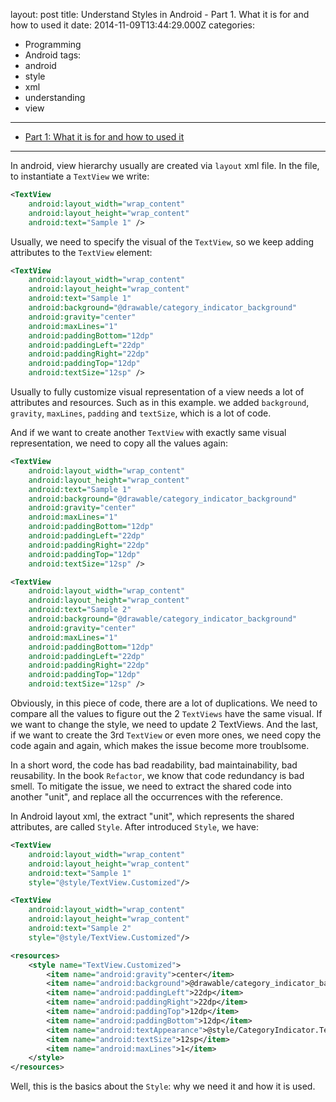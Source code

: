 layout: post
title: Understand Styles in Android - Part 1. What it is for and how to used it
date: 2014-11-09T13:44:29.000Z
categories:
  - Programming
  - Android
tags:
  - android
  - style
  - xml
  - understanding
  - view
---

* [Part 1: What it is for and how to used it]

- - - - - -

In android, view hierarchy usually are created via `layout` xml file. In the file, to instantiate a `TextView` we write:

```xml
<TextView
    android:layout_width="wrap_content"
    android:layout_height="wrap_content"
    android:text="Sample 1" />
```

Usually, we need to specify the visual of the `TextView`, so we keep adding attributes to the `TextView` element:

```xml
<TextView
    android:layout_width="wrap_content"
    android:layout_height="wrap_content"
    android:text="Sample 1"
    android:background="@drawable/category_indicator_background"
    android:gravity="center"
    android:maxLines="1"
    android:paddingBottom="12dp"
    android:paddingLeft="22dp"
    android:paddingRight="22dp"
    android:paddingTop="12dp"
    android:textSize="12sp" />
```
Usually to fully customize visual representation of a view needs a lot of attributes and resources. Such as in this example. we added `background`, `gravity`, `maxLines`, `padding` and `textSize`, which is a lot of code.

And if we want to create another `TextView` with exactly same visual representation, we need to copy all the values again:

```xml
<TextView
    android:layout_width="wrap_content"
    android:layout_height="wrap_content"
    android:text="Sample 1"
    android:background="@drawable/category_indicator_background"
    android:gravity="center"
    android:maxLines="1"
    android:paddingBottom="12dp"
    android:paddingLeft="22dp"
    android:paddingRight="22dp"
    android:paddingTop="12dp"
    android:textSize="12sp" />

<TextView
    android:layout_width="wrap_content"
    android:layout_height="wrap_content"
    android:text="Sample 2"
    android:background="@drawable/category_indicator_background"
    android:gravity="center"
    android:maxLines="1"
    android:paddingBottom="12dp"
    android:paddingLeft="22dp"
    android:paddingRight="22dp"
    android:paddingTop="12dp"
    android:textSize="12sp" />
```

Obviously, in this piece of code, there are a lot of duplications. We need to compare all the values to figure out the 2 `TextViews` have the same visual. If we want to change the style, we need to update 2 TextViews. And the last, if we want to create the 3rd `TextView` or even more ones, we need copy the code again and again, which makes the issue become more troublsome.

In a short word, the code has bad readability, bad maintainability, bad reusability. In the book `Refactor`, we know that code redundancy is bad smell. To mitigate the issue, we need to extract the shared code into another "unit", and replace all the occurrences with the reference.

In Android layout xml, the extract "unit", which represents the shared attributes, are called `Style`. After introduced `Style`, we have:

```xml
<TextView
    android:layout_width="wrap_content"
    android:layout_height="wrap_content"
    android:text="Sample 1"
    style="@style/TextView.Customized"/>

<TextView
    android:layout_width="wrap_content"
    android:layout_height="wrap_content"
    android:text="Sample 2"
    style="@style/TextView.Customized"/>
```
```xml
<resources>
    <style name="TextView.Customized">
        <item name="android:gravity">center</item>
        <item name="android:background">@drawable/category_indicator_background</item>
        <item name="android:paddingLeft">22dp</item>
        <item name="android:paddingRight">22dp</item>
        <item name="android:paddingTop">12dp</item>
        <item name="android:paddingBottom">12dp</item>
        <item name="android:textAppearance">@style/CategoryIndicator.Text</item>
        <item name="android:textSize">12sp</item>
        <item name="android:maxLines">1</item>
    </style>
</resources>
```

Well, this is the basics about the `Style`: why we need it and how it is used.

[Part 1: What it is for and how to used it]: /blog/2014/11/09/understand-styles-in-android-part-1-what-it-is-for-and-how-to-used-it/
